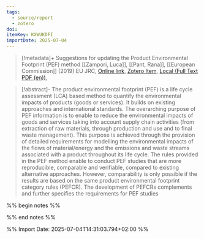 ```yaml
---
tags:
  - source/report
  - zotero
doi: 
itemKey: KXWUKDFI
importDate: 2025-07-04
---
```

>[!metadata]+
> Suggestions for updating the  Product Environmental Footprint (PEF) method
> [[Zampori, Luca]], [[Pant, Rana]], 
> [[European Commission]] (2019)
> EU JRC, 
> [Online link](), [Zotero Item](zotero://select/library/items/KXWUKDFI), [Local (Full Text PDF (en))](file://C:/Users/aburg/Documents/references/zotero/storage/J7NZJMXJ/Zampori2019_Suggestionsupdating.pdf), 

>[!abstract]-
>The product environmental footprint (PEF) is a life cycle assessment (LCA) based method to quantify the environmental impacts of products (goods or services). It builds on existing approaches and international standards. The overarching purpose of PEF information is to enable to reduce the environmental impacts of goods and services taking into account supply chain activities (from extraction of raw materials, through production and use and to final waste management). This purpose is achieved through the provision of detailed requirements for modelling the environmental impacts of the flows of material/energy and the emissions and waste streams associated with a product throughout its life cycle. The rules provided in the PEF method enable to conduct PEF studies that are more reproducible, comparable and verifiable, compared to existing alternative approaches. However, comparability is only possible if the results are based on the same product environmental footprint category rules (PEFCR). The development of PEFCRs complements and further specifies the requirements for PEF studies

%% begin notes %%

%% end notes %%

%% Import Date: 2025-07-04T14:31:03.794+02:00 %%
